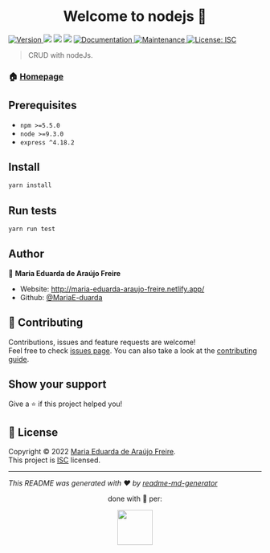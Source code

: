 <h1 align="center">Welcome to nodejs 👋</h1>
<p>
  <a href="https://www.npmjs.com/package/nodejs" target="_blank">
    <img alt="Version" src="https://img.shields.io/npm/v/nodejs.svg">
  </a>
  <img src="https://img.shields.io/badge/npm-%3E%3D5.5.0-blue.svg" />
  <img src="https://img.shields.io/badge/node-%3E%3D9.3.0-blue.svg" />
  <img src="https://img.shields.io/badge/express-%5E4.18.2-blue.svg" />
  <a href="https://github.com/MariaE-duarda/nodeJs#readme" target="_blank">
    <img alt="Documentation" src="https://img.shields.io/badge/documentation-yes-brightgreen.svg" />
  </a>
  <a href="https://github.com/MariaE-duarda/nodeJs/graphs/commit-activity" target="_blank">
    <img alt="Maintenance" src="https://img.shields.io/badge/Maintained%3F-yes-green.svg" />
  </a>
  <a href="https://github.com/MariaE-duarda/nodeJs/blob/master/LICENSE" target="_blank">
    <img alt="License: ISC" src="https://img.shields.io/github/license/MariaE-duarda/nodejs" />
  </a>
</p>

> CRUD with nodeJs.

### 🏠 [Homepage](https://github.com/MariaE-duarda/nodeJs#readme)

## Prerequisites

- ``npm >=5.5.0``
- ``node >=9.3.0``
- ``express ^4.18.2``

## Install

```sh
yarn install
```

## Run tests

```sh
yarn run test
```

## Author

👤 **Maria Eduarda de Araújo Freire**

* Website: http://maria-eduarda-araujo-freire.netlify.app/
* Github: [@MariaE-duarda](https://github.com/MariaE-duarda)

## 🤝 Contributing

Contributions, issues and feature requests are welcome!<br />Feel free to check [issues page](https://github.com/MariaE-duarda/nodeJs/issues). You can also take a look at the [contributing guide](https://github.com/MariaE-duarda/nodeJs/blob/master/CONTRIBUTING.md).

## Show your support

Give a ⭐️ if this project helped you!

## 📝 License

Copyright © 2022 [Maria Eduarda de Araújo Freire](https://github.com/MariaE-duarda).<br />
This project is [ISC](https://github.com/MariaE-duarda/nodeJs/blob/master/LICENSE) licensed.

***
_This README was generated with ❤️ by [readme-md-generator](https://github.com/kefranabg/readme-md-generator)_


<p align="center">done with 💖 per:</p>

<div align="center">
<img height="70" src="https://avatars.githubusercontent.com/u/95583989?v=4" />
</div>
